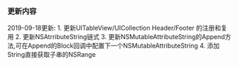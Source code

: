 ### 更新内容

2019-09-18更新:
    1. 更新UITableView/UICollection Header/Footer 的注册和复用
    2. 更新NSAtrributeString链式
    3. 更新NSMutableAttributeString的Append方法,可在Append的Block回调中配置下一个NSMutableAttributeString
    4. 添加String直接获取子串的NSRange
    
    


